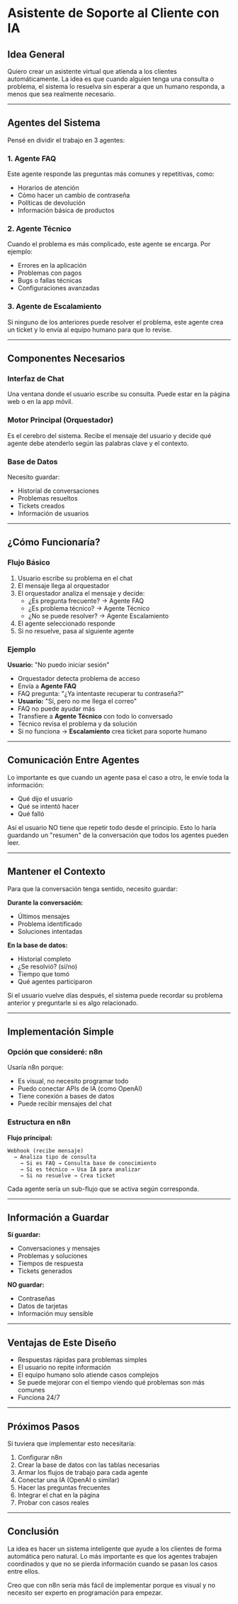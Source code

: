 # Asistente de Soporte al Cliente con IA

## Idea General

Quiero crear un asistente virtual que atienda a los clientes automáticamente. La idea es que cuando alguien tenga una consulta o problema, el sistema lo resuelva sin esperar a que un humano responda, a menos que sea realmente necesario.

---

## Agentes del Sistema

Pensé en dividir el trabajo en 3 agentes:

### 1. Agente FAQ
Este agente responde las preguntas más comunes y repetitivas, como:
- Horarios de atención
- Cómo hacer un cambio de contraseña
- Políticas de devolución
- Información básica de productos

### 2. Agente Técnico
Cuando el problema es más complicado, este agente se encarga. Por ejemplo:
- Errores en la aplicación
- Problemas con pagos
- Bugs o fallas técnicas
- Configuraciones avanzadas

### 3. Agente de Escalamiento
Si ninguno de los anteriores puede resolver el problema, este agente crea un ticket y lo envía al equipo humano para que lo revise.

---

## Componentes Necesarios

### Interfaz de Chat
Una ventana donde el usuario escribe su consulta. Puede estar en la página web o en la app móvil.

### Motor Principal (Orquestador)
Es el cerebro del sistema. Recibe el mensaje del usuario y decide qué agente debe atenderlo según las palabras clave y el contexto.

### Base de Datos
Necesito guardar:
- Historial de conversaciones
- Problemas resueltos
- Tickets creados
- Información de usuarios

---

## ¿Cómo Funcionaría?

### Flujo Básico

1. Usuario escribe su problema en el chat
2. El mensaje llega al orquestador
3. El orquestador analiza el mensaje y decide:
   - ¿Es pregunta frecuente? → Agente FAQ
   - ¿Es problema técnico? → Agente Técnico
   - ¿No se puede resolver? → Agente Escalamiento
4. El agente seleccionado responde
5. Si no resuelve, pasa al siguiente agente

### Ejemplo

**Usuario:** "No puedo iniciar sesión"

- Orquestador detecta problema de acceso
- Envía a **Agente FAQ**
- FAQ pregunta: "¿Ya intentaste recuperar tu contraseña?"
- **Usuario:** "Sí, pero no me llega el correo"
- FAQ no puede ayudar más
- Transfiere a **Agente Técnico** con todo lo conversado
- Técnico revisa el problema y da solución
- Si no funciona → **Escalamiento** crea ticket para soporte humano

---

## Comunicación Entre Agentes

Lo importante es que cuando un agente pasa el caso a otro, le envíe toda la información:
- Qué dijo el usuario
- Qué se intentó hacer
- Qué falló

Así el usuario NO tiene que repetir todo desde el principio. Esto lo haría guardando un "resumen" de la conversación que todos los agentes pueden leer.

---

## Mantener el Contexto

Para que la conversación tenga sentido, necesito guardar:

**Durante la conversación:**
- Últimos mensajes
- Problema identificado  
- Soluciones intentadas

**En la base de datos:**
- Historial completo
- ¿Se resolvió? (sí/no)
- Tiempo que tomó
- Qué agentes participaron

Si el usuario vuelve días después, el sistema puede recordar su problema anterior y preguntarle si es algo relacionado.

---

## Implementación Simple

### Opción que consideré: n8n

Usaría n8n porque:
- Es visual, no necesito programar todo
- Puedo conectar APIs de IA (como OpenAI)
- Tiene conexión a bases de datos
- Puede recibir mensajes del chat

### Estructura en n8n

**Flujo principal:**
```
Webhook (recibe mensaje) 
  → Analiza tipo de consulta
    → Si es FAQ → Consulta base de conocimiento
    → Si es técnico → Usa IA para analizar
    → Si no resuelve → Crea ticket
```

Cada agente sería un sub-flujo que se activa según corresponda.

---

## Información a Guardar

**Sí guardar:**
- Conversaciones y mensajes
- Problemas y soluciones
- Tiempos de respuesta
- Tickets generados

**NO guardar:**
- Contraseñas
- Datos de tarjetas
- Información muy sensible

---

## Ventajas de Este Diseño

- Respuestas rápidas para problemas simples
- El usuario no repite información
- El equipo humano solo atiende casos complejos
- Se puede mejorar con el tiempo viendo qué problemas son más comunes
- Funciona 24/7

---

## Próximos Pasos

Si tuviera que implementar esto necesitaría:

1. Configurar n8n
2. Crear la base de datos con las tablas necesarias
3. Armar los flujos de trabajo para cada agente
4. Conectar una IA (OpenAI o similar)
5. Hacer las preguntas frecuentes
6. Integrar el chat en la página
7. Probar con casos reales

---

## Conclusión

La idea es hacer un sistema inteligente que ayude a los clientes de forma automática pero natural. Lo más importante es que los agentes trabajen coordinados y que no se pierda información cuando se pasan los casos entre ellos.

Creo que con n8n sería más fácil de implementar porque es visual y no necesito ser experto en programación para empezar.